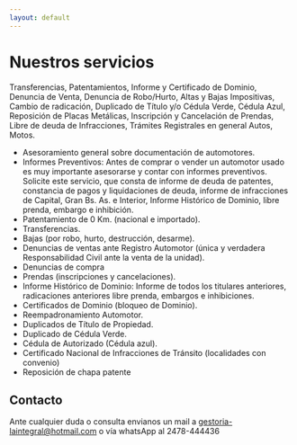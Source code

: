 ```yaml
---
layout: default
---
```


# Nuestros servicios

Transferencias, Patentamientos, Informe y Certificado de Dominio, Denuncia de Venta, Denuncia de Robo/Hurto, Altas y Bajas Impositivas, Cambio de radicación, Duplicado de Título y/o Cédula Verde, Cédula Azul, Reposición de Placas Metálicas, Inscripción y Cancelación de Prendas, Libre de deuda de Infracciones, Trámites Registrales en general Autos, Motos.



- Asesoramiento general sobre documentación de automotores.
- Informes Preventivos: Antes de comprar o vender un automotor usado es muy importante asesorarse y contar con informes preventivos. Solicite este servicio, que consta de informe de deuda de patentes, constancia de pagos y liquidaciones de deuda, informe de infracciones de Capital, Gran Bs. As. e Interior, Informe Histórico de Dominio, libre prenda, embargo e inhibición.
- Patentamiento de 0 Km. (nacional e importado).
- Transferencias.
- Bajas (por robo, hurto, destrucción, desarme).
- Denuncias de ventas ante Registro Automotor (única y verdadera Responsabilidad Civil ante la venta de la unidad).
- Denuncias de compra 
- Prendas (inscripciones y cancelaciones).
- Informe Histórico de Dominio: Informe de todos los titulares anteriores, radicaciones anteriores libre prenda, embargos e inhibiciones.
- Certificados de Dominio (bloqueo de Dominio).
- Reempadronamiento Automotor.
- Duplicados de Título de Propiedad.
- Duplicado de Cédula Verde.
- Cédula de Autorizado (Cédula azul).
- Certificado Nacional de Infracciones de Tránsito (localidades con convenio)
- Reposición de chapa patente


## Contacto

Ante cualquier duda o consulta envianos un mail a gestoria-laintegral@hotmail.com o vía whatsApp al 2478-444436


